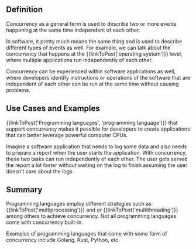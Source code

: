 ## Definition
Concurrency as a general term is used to describe two or more events happening at the same time independent of each other. 

In software, it pretty much means the same thing and is used to describe different types of events as well. For example, we can talk about the concurrency that happens at the {{linkToPost('operating system')}} level, where multiple applications run independently of each other. 

Concurrency can be experienced within software applications as well, where developers identify instructions or operations of the software that are independent of each other can be run at the same time without causing problems. 


## Use Cases and Examples
{{linkToPost('Programming languages', 'programming language')}} that support concurrency makes it possible for developers to create applications that can better leverage powerful computer CPUs. 

Imagine a software application that needs to log some data and also needs to prepare a report when the user starts the application. With concurrency, these two tasks can run independently of each other. The user gets served the report a lot faster without waiting on the log to finish assuming the user doesn't care about the logs.

## Summary
Programming languages employ different strategies such as {{linkToPost('multiprocessing')}} and or {{linkToPost('multithreading')}} among others to achieve concurrency.
Not all programming languages come with concurrency built-in.

Examples of programming languages that come with some form of concurrency include Golang, Rust, Python, etc.
